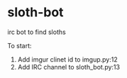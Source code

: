 sloth-bot
=========

irc bot to find sloths

To start:
1. Add imgur clinet id to imgup.py:12
2. Add IRC channel to sloth_bot.py:13
